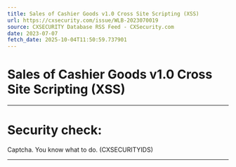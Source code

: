 ```yaml
---
title: Sales of Cashier Goods v1.0 Cross Site Scripting (XSS)
url: https://cxsecurity.com/issue/WLB-2023070019
source: CXSECURITY Database RSS Feed - CXSecurity.com
date: 2023-07-07
fetch_date: 2025-10-04T11:50:59.737901
---
```


# Sales of Cashier Goods v1.0 Cross Site Scripting (XSS)

---

# Security check:

Captcha. You know what to do. (CXSECURITYIDS)

---